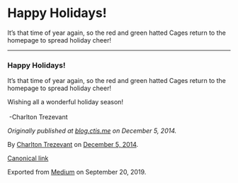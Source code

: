 Happy Holidays!
===============

It’s that time of year again, so the red and green hatted Cages return
to the homepage to spread holiday cheer!

------------------------------------------------------------------------

### Happy Holidays!

It’s that time of year again, so the red and green hatted Cages return
to the homepage to spread holiday cheer!

Wishing all a wonderful holiday season!  
   
 -Charlton Trezevant

*Originally published at*
<a href="http://blog.ctis.me/2014/12/happy-holidays.html" class="markup--anchor markup--p-anchor"><em>blog.ctis.me</em></a>
*on December 5, 2014.*

By
<a href="https://medium.com/@charltontrez" class="p-author h-card">Charlton Trezevant</a>
on [December 5, 2014](https://medium.com/p/cb2b82c1692f).

<a href="https://medium.com/@charltontrez/happy-holidays-cb2b82c1692f" class="p-canonical">Canonical link</a>

Exported from [Medium](https://medium.com) on September 20, 2019.
